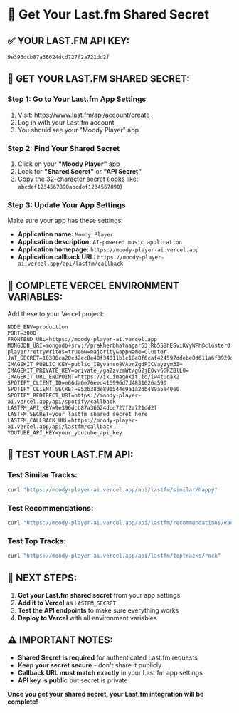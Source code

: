 # 🔑 Get Your Last.fm Shared Secret

## ✅ **YOUR LAST.FM API KEY:**
```
9e396dcb87a36624dcd727f2a721dd2f
```

## 🔐 **GET YOUR LAST.FM SHARED SECRET:**

### **Step 1: Go to Your Last.fm App Settings**
1. Visit: https://www.last.fm/api/account/create
2. Log in with your Last.fm account
3. You should see your "Moody Player" app

### **Step 2: Find Your Shared Secret**
1. Click on your **"Moody Player"** app
2. Look for **"Shared Secret"** or **"API Secret"**
3. Copy the 32-character secret (looks like: `abcdef1234567890abcdef1234567890`)

### **Step 3: Update Your App Settings**
Make sure your app has these settings:
- **Application name:** `Moody Player`
- **Application description:** `AI-powered music application`
- **Application homepage:** `https://moody-player-ai.vercel.app`
- **Application callback URL:** `https://moody-player-ai.vercel.app/api/lastfm/callback`

## 📝 **COMPLETE VERCEL ENVIRONMENT VARIABLES:**

Add these to your Vercel project:

```
NODE_ENV=production
PORT=3000
FRONTEND_URL=https://moody-player-ai.vercel.app
MONGODB_URI=mongodb+srv://prakherbhatnagar63:Rb5S8hESviKVyWFh@cluster0.f6cxzao.mongodb.net/moody-player?retryWrites=true&w=majority&appName=Cluster
JWT_SECRET=10300ca20c32ec8e40f34011b1c18e8f6caf424597ddebe0d611a6f3929d0bebb34b6e0719b4d5b8c5c4a44831fd765345efe497685f9653f7418595fa62753e
IMAGEKIT_PUBLIC_KEY=public_IByvanso8VAvrZgdPICVayzym3I=
IMAGEKIT_PRIVATE_KEY=private_/ga2zvzmWt/gG2jEOvv6GKZBlL0=
IMAGEKIT_URL_ENDPOINT=https://ik.imagekit.io/iw4tuqak2
SPOTIFY_CLIENT_ID=e66da6e76eed416996d7d4831626a590
SPOTIFY_CLIENT_SECRET=952b38de891544c9a1a2db489a5e40e0
SPOTIFY_REDIRECT_URI=https://moody-player-ai.vercel.app/api/spotify/callback
LASTFM_API_KEY=9e396dcb87a36624dcd727f2a721dd2f
LASTFM_SECRET=your_lastfm_shared_secret_here
LASTFM_CALLBACK_URL=https://moody-player-ai.vercel.app/api/lastfm/callback
YOUTUBE_API_KEY=your_youtube_api_key
```

## 🧪 **TEST YOUR LAST.FM API:**

### **Test Similar Tracks:**
```bash
curl "https://moody-player-ai.vercel.app/api/lastfm/similar/happy"
```

### **Test Recommendations:**
```bash
curl "https://moody-player-ai.vercel.app/api/lastfm/recommendations/Radiohead"
```

### **Test Top Tracks:**
```bash
curl "https://moody-player-ai.vercel.app/api/lastfm/toptracks/rock"
```

## 🎯 **NEXT STEPS:**

1. **Get your Last.fm shared secret** from your app settings
2. **Add it to Vercel** as `LASTFM_SECRET`
3. **Test the API endpoints** to make sure everything works
4. **Deploy to Vercel** with all environment variables

## ⚠️ **IMPORTANT NOTES:**

- **Shared Secret is required** for authenticated Last.fm requests
- **Keep your secret secure** - don't share it publicly
- **Callback URL must match exactly** in your Last.fm app settings
- **API key is public** but secret is private

**Once you get your shared secret, your Last.fm integration will be complete!**
